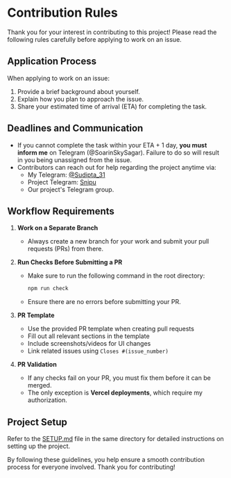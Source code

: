 # Contribution Rules

Thank you for your interest in contributing to this project! Please read the following rules carefully before applying to work on an issue.

## Application Process

When applying to work on an issue:

1. Provide a brief background about yourself.
2. Explain how you plan to approach the issue.
3. Share your estimated time of arrival (ETA) for completing the task.

## Deadlines and Communication

- If you cannot complete the task within your ETA + 1 day, **you must inform me** on Telegram (@SoarinSkySagar). Failure to do so will result in you being unassigned from the issue.
- Contributors can reach out for help regarding the project anytime via:
  - My Telegram: [@Sudipta_31](https://t.me/sudipta_31)
  - Project Telegram: [Snipu](https://t.me/snipu_code)
  - Our project's Telegram group.

## Workflow Requirements

1. **Work on a Separate Branch**

   - Always create a new branch for your work and submit your pull requests (PRs) from there.

2. **Run Checks Before Submitting a PR**

   - Make sure to run the following command in the root directory:
     ```bash
     npm run check
     ```
   - Ensure there are no errors before submitting your PR.

3. **PR Template**
   - Use the provided PR template when creating pull requests
   - Fill out all relevant sections in the template
   - Include screenshots/videos for UI changes
   - Link related issues using `Closes #(issue_number)`

4. **PR Validation**
   - If any checks fail on your PR, you must fix them before it can be merged.
   - The only exception is **Vercel deployments**, which require my authorization.

## Project Setup

Refer to the [SETUP.md](./SETUP.md) file in the same directory for detailed instructions on setting up the project.

By following these guidelines, you help ensure a smooth contribution process for everyone involved. Thank you for contributing!
